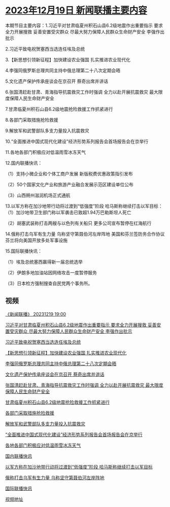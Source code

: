 # [2023年12月19日 新闻联播主要内容](https://tv.cctv.com/lm/xwlb/day/20231219.shtml)

本期节目主要内容：1.习近平对甘肃临夏州积石山县6.2级地震作出重要指示 要求全力开展搜救 妥善安置受灾群众 尽最大努力保障人民群众生命财产安全 李强作出批示

2.习近平致电祝贺塞西当选连任埃及总统

3.【新思想引领新征程】加快建设农业强国 扎实推进农业现代化

4.李强同俄罗斯总理共同主持中俄总理第二十八次定期会晤

5.文化遗产保护传承座谈会在京召开 蔡奇出席并讲话

6.张国清赶赴甘肃、青海指导抗震救灾工作时强调 全力以赴开展抗震救灾 最大限度保障人民生命财产安全

7.甘肃临夏州积石山县6.2级地震抢险救援工作抓紧进行

8.各部门采取措施抢险救援

9.解放军和武警部队多支力量投入抗震救灾

10.“全面推进中国式现代化建设”经济形势系列报告会首场报告会在京举行

11.各地各部门积极应对低温雨雪冰冻天气

12.国内联播快讯：

（1）支持小微企业和个体工商户发展 新版税费优惠政策指引发布

（2）50个国家文化产业和旅游产业融合发展示范区建设单位公布

（3）山西朔州滋润机场正式通航

13.以军方称在加沙地带行动将过渡到“低强度”阶段 哈马斯称继续打击以军目标：（1）加沙地带卫生部门称以军袭击已致超1.94万巴勒斯坦人死亡

（2）胡塞武装称打击两艘与以色列有关船只 更多公司宣布暂停在红海航行

14.俄称打击乌军有生力量 乌称坚守第聂伯河左岸阵地 美国和芬兰签防务合作协议 芬兰将向美国开放多处军事设施

15.国际联播快讯：

（1）埃及总统塞西赢得新一届总统选举

（2）伊朗多地加油站因网络攻击一度暂停服务

（3）日本检方强制搜查自民党两个事务所。

## 视频

[《新闻联播》 20231219 19:00](https://tv.cctv.com/2023/12/19/VIDE9u8lLGG4hmSZr9pHttTg231219.shtml)

[习近平对甘肃临夏州积石山县6.2级地震作出重要指示 要求全力开展搜救 妥善安置受灾群众 尽最大努力保障人民群众生命财产安全 李强作出批示](https://tv.cctv.com/2023/12/19/VIDEmTtrdIt7erIQ4zq40mLw231219.shtml)

[习近平致电祝贺塞西当选连任埃及总统](https://tv.cctv.com/2023/12/19/VIDEYkxj8JVRDZoitRZ9ZF4p231219.shtml)

[【新思想引领新征程】加快建设农业强国 扎实推进农业现代化](https://tv.cctv.com/2023/12/19/VIDElKMD2mHxn79FMeowa9lV231219.shtml)

[李强同俄罗斯总理共同主持中俄总理第二十八次定期会晤](https://tv.cctv.com/2023/12/19/VIDEYtZO6nT7Bzz8UrXyR8md231219.shtml)

[文化遗产保护传承座谈会在京召开 蔡奇出席并讲话](https://tv.cctv.com/2023/12/19/VIDEPOw0GL0ps7oe8GAj7hiW231219.shtml)

[张国清赶赴甘肃、青海指导抗震救灾工作时强调 全力以赴开展抗震救灾 最大限度保障人民生命财产安全](https://tv.cctv.com/2023/12/19/VIDEIpR21kmu5DMvEzMoxJ9O231219.shtml)

[甘肃临夏州积石山县6.2级地震抢险救援工作抓紧进行](https://tv.cctv.com/2023/12/19/VIDEseQkOZkclGobUkUyEhpp231219.shtml)

[各部门采取措施抢险救援](https://tv.cctv.com/2023/12/19/VIDEJ6o0CuE4FYTSXePptUoi231219.shtml)

[解放军和武警部队多支力量投入抗震救灾](https://tv.cctv.com/2023/12/19/VIDECZ8AbWdA4RLc2jRVvF8H231219.shtml)

[“全面推进中国式现代化建设”经济形势系列报告会首场报告会在京举行](https://tv.cctv.com/2023/12/19/VIDEtG3nTrMp42fcFs05So72231219.shtml)

[各地各部门积极应对低温雨雪冰冻天气](https://tv.cctv.com/2023/12/19/VIDEqkBL09E2UQxbzGoiSdox231219.shtml)

[国内联播快讯](https://tv.cctv.com/2023/12/19/VIDEVBtujoHhsyBXpzSPbBd4231219.shtml)

[以军方称在加沙地带行动将过渡到“低强度”阶段 哈马斯称继续打击以军目标](https://tv.cctv.com/2023/12/19/VIDELYS3cDa0hbi4Lsq88HmD231219.shtml)

[俄称打击乌军有生力量 乌称坚守第聂伯河左岸阵地](https://tv.cctv.com/2023/12/19/VIDEk7j9LkVx583kBlbRd1b7231219.shtml)

[国际联播快讯](https://tv.cctv.com/2023/12/19/VIDE9biklW6BirZgndsQuSFb231219.shtml)

[视频地址](https://tv.cctv.com/lm/xwlb/day/20231219.shtml) 

